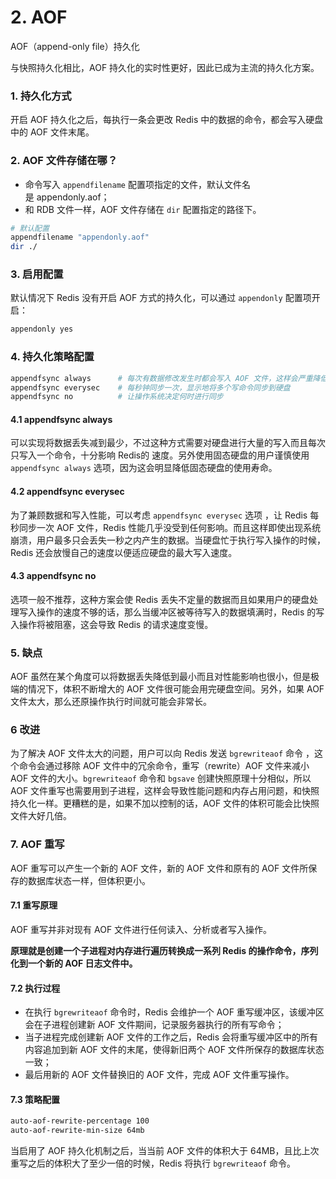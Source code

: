 # 2. AOF

AOF（append-only file）持久化

与快照持久化相比，AOF 持久化的实时性更好，因此已成为主流的持久化方案。


### 1. 持久化方式
开启 AOF 持久化之后，每执行一条会更改 Redis 中的数据的命令，都会写入硬盘中的 AOF 文件末尾。

### 2. AOF 文件存储在哪？
- 命令写入 `appendfilename` 配置项指定的文件，默认文件名是 appendonly.aof；
- 和 RDB 文件一样，AOF 文件存储在 `dir` 配置指定的路径下。

```bash
# 默认配置
appendfilename "appendonly.aof"
dir ./
```

### 3. 启用配置
默认情况下 Redis 没有开启 AOF 方式的持久化，可以通过 `appendonly` 配置项开启：
```bash
appendonly yes
```

### 4. 持久化策略配置
```bash
appendfsync always      # 每次有数据修改发生时都会写入 AOF 文件，这样会严重降低 Redis 的速度
appendfsync everysec    # 每秒钟同步一次，显示地将多个写命令同步到硬盘
appendfsync no          # 让操作系统决定何时进行同步
```

#### 4.1 appendfsync always
可以实现将数据丢失减到最少，不过这种方式需要对硬盘进行大量的写入而且每次只写入一个命令，十分影响 Redis的 速度。另外使用固态硬盘的用户谨慎使用 `appendfsync always` 选项，因为这会明显降低固态硬盘的使用寿命。

#### 4.2 appendfsync everysec
为了兼顾数据和写入性能，可以考虑 `appendfsync everysec` 选项 ，让 Redis 每秒同步一次 AOF 文件，Redis 性能几乎没受到任何影响。而且这样即使出现系统崩溃，用户最多只会丢失一秒之内产生的数据。当硬盘忙于执行写入操作的时候，Redis 还会放慢自己的速度以便适应硬盘的最大写入速度。

#### 4.3 appendfsync no
选项一般不推荐，这种方案会使 Redis 丢失不定量的数据而且如果用户的硬盘处理写入操作的速度不够的话，那么当缓冲区被等待写入的数据填满时，Redis 的写入操作将被阻塞，这会导致 Redis 的请求速度变慢。


### 5. 缺点
AOF 虽然在某个角度可以将数据丢失降低到最小而且对性能影响也很小，但是极端的情况下，体积不断增大的 AOF 文件很可能会用完硬盘空间。另外，如果 AOF 文件太大，那么还原操作执行时间就可能会非常长。


### 6 改进
为了解决 AOF 文件太大的问题，用户可以向 Redis 发送 `bgrewriteaof` 命令 ，这个命令会通过移除 AOF 文件中的冗余命令，重写（rewrite）AOF 文件来减小 AOF 文件的大小。`bgrewriteaof` 命令和 `bgsave` 创建快照原理十分相似，所以 AOF 文件重写也需要用到子进程，这样会导致性能问题和内存占用问题，和快照持久化一样。更糟糕的是，如果不加以控制的话，AOF 文件的体积可能会比快照文件大好几倍。


### 7. AOF 重写
AOF 重写可以产生一个新的 AOF 文件，新的 AOF 文件和原有的 AOF 文件所保存的数据库状态一样，但体积更小。

#### 7.1 重写原理
AOF 重写并非对现有 AOF 文件进行任何读入、分析或者写入操作。

**原理就是创建一个子进程对内存进行遍历转换成一系列 Redis 的操作命令，序列化到一个新的 AOF 日志文件中。**

#### 7.2 执行过程
- 在执行 `bgrewriteaof` 命令时，Redis 会维护一个 AOF 重写缓冲区，该缓冲区会在子进程创建新 AOF 文件期间，记录服务器执行的所有写命令；
- 当子进程完成创建新 AOF 文件的工作之后，Redis 会将重写缓冲区中的所有内容追加到新 AOF 文件的末尾，使得新旧两个 AOF 文件所保存的数据库状态一致；
- 最后用新的 AOF 文件替换旧的 AOF 文件，完成 AOF 文件重写操作。

#### 7.3 策略配置
```bash
auto-aof-rewrite-percentage 100
auto-aof-rewrite-min-size 64mb
```

当启用了 AOF 持久化机制之后，当当前 AOF 文件的体积大于 64MB，且比上次重写之后的体积大了至少一倍的时候，Redis 将执行 `bgrewriteaof` 命令。
